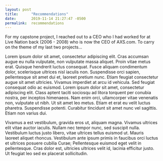 ```yaml
---
layout: post
title:      "Recommendations"
date:       2019-11-14 21:27:47 -0500
permalink:  recommendations
---
```



For my capstone project, I reached out to a CEO who I had worked for at Live Nation back (2006 - 2008) who is now the CEO of AXS.com. To carry on the theme of my last two projects...

Lorem ipsum dolor sit amet, consectetur adipiscing elit. Cras accumsan augue eu nulla vulputate, non vulputate massa aliquet. Proin vitae metus erat. Quisque hendrerit luctus consequat. Fusce aliquam condimentum dolor, scelerisque ultrices nisl iaculis non. Suspendisse orci sapien, pellentesque sit amet dui et, laoreet pretium nunc. Etiam feugiat consectetur augue sit amet ultricies. Vivamus imperdiet at arcu id vehicula. Sed feugiat consequat odio ac euismod. Lorem ipsum dolor sit amet, consectetur adipiscing elit. Class aptent taciti sociosqu ad litora torquent per conubia nostra, per inceptos himenaeos. Nam enim orci, ullamcorper vitae venenatis non, vulputate ut nibh. Ut sit amet leo metus. Etiam et erat eu velit luctus pharetra. Suspendisse potenti. Curabitur tincidunt sit amet nunc vel sagittis. Etiam non varius dui.

Vivamus a est vestibulum, gravida eros ut, aliquam magna. Vivamus ultrices elit vitae auctor iaculis. Nullam nec tempor nunc, sed suscipit nulla. Vestibulum luctus justo libero, vitae ultrices tellus euismod ut. Mauris laoreet aliquet rhoncus. Vestibulum ante ipsum primis in faucibus orci luctus et ultrices posuere cubilia Curae; Pellentesque euismod eget velit in pellentesque. Cras dolor est, ultricies ultrices velit id, lacinia efficitur justo. Ut feugiat leo sed ex placerat sollicitudin.
